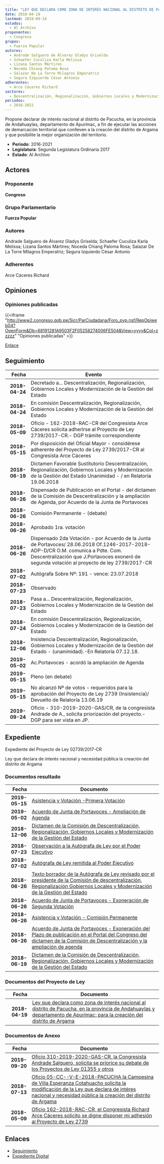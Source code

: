 ```yaml
---
title: "LEY QUE DECLARA COMO ZONA DE INTERÉS NACIONAL AL DISTRITO DE PACUCHA, EN LA PROVINCIA DE ANDAHUAYLAS, DEPARTAMENTO DE APURÍMAC PARA LA CREACIÓN DEL DISTRITO DE ARGAMA"
date: 2018-04-19
lastmod: 2019-09-24
estados: 
  - Al Archivo
proponentes: 
  - Congreso
grupos: 
  - Fuerza Popular
autores: 
  - Andrade Salguero de Álvarez Gladys Griselda
  - Schaefer Cuculiza Karla Melissa
  - Lizana Santos Mártires
  - Noceda Chiang Paloma Rosa
  - Salazar De La Torre Milagros Emperatriz
  - Segura Izquierdo César Antonio
adherentes: 
  - Arce Cáceres Richard
sectores: 
  - Descentralización, Regionalización, Gobiernos Locales y Modernización de la Gestión del Estado
periodos: 
  - 2016-2021
---
```


Propone declarar de interés nacional al distrito de Pacucha, en la provincia de Andahuaylas, departamento de Apurímac, a fin de ejecutar las acciones de demarcación territorial que conlleven a la creacón del distrito de Argama y que posibilite la mejor organización del territorio.

- **Periodo**: 2016-2021
- **Legislatura**: Segunda Legislatura Ordinaria 2017
- **Estado**: Al Archivo

## Actores

### Proponente

**Congreso**

### Grupo Parlamentario

**Fuerza Popular**

### Autores

Andrade Salguero de Álvarez Gladys Griselda; Schaefer Cuculiza Karla Melissa; Lizana Santos Mártires; Noceda Chiang Paloma Rosa; Salazar De La Torre Milagros Emperatriz; Segura Izquierdo César Antonio

### Adherentes

Arce Cáceres Richard


## Opiniones

### Opiniones publicadas

{{<iframe "http://www2.congreso.gob.pe/Sicr/ParCiudadana/Foro_pvp.nsf/RepOpiweb04?OpenForm&Db=68191281A9503F2F05258274006FE504&View=yyyy&Col=zzzzz" "Opiniones publicadas" >}}

[Enlace](http://www2.congreso.gob.pe/Sicr/ParCiudadana/Foro_pvp.nsf/RepOpiweb04?OpenForm&Db=68191281A9503F2F05258274006FE504&View=yyyy&Col=zzzzz)

## Seguimiento

| Fecha | Evento |
|------:|--------|
| **2018-04-24** | Decretado a... Descentralización, Regionalización, Gobiernos Locales y Modernización de la Gestión del Estado|
| **2018-04-24** | En comisión Descentralización, Regionalización, Gobiernos Locales y Modernización de la Gestión del Estado|
| **2018-05-09** | Oficio - 162-2018-RAC-CR del Congresista Arce Cáceres solicita adherirse al Proyecto de Ley 2739/2017-CR.- DGP trámite correspondiente|
| **2018-05-15** | Por disposición del Oficial Mayor - considérese adherente del Proyecto de Ley 2739/2017-CR al Congresista Arce Cáceres|
| **2018-06-19** | Dictamen Favorable Sustitutorio Descentralización, Regionalización, Gobiernos Locales y Modernización de la Gestión del Estado Unanimidad - / en Relatoría 19.06.2018|
| **2018-06-26** | Dispensado de Publicación en el Portal - del dictamen de la Comisión de Descentralización y la ampliación de Agenda, por Acuerdo de la Junta de Portavoces|
| **2018-06-26** | Comisión Permanente - (debate)|
| **2018-06-26** | Aprobado 1ra. votación|
| **2018-06-26** | Dispensado 2da Votación - por Acuerdo de la Junta de Portavoces/ 28.06.2018 Of.1246-2017-2018-ADP-D/CR O.M. comunica a Pdte. Com. Descentralización que J.Portavoces exoneró de segunda votación al proyecto de ley 2739/2017-CR|
| **2018-07-02** | Autógrafa Sobre Nº: 191 - vence: 23.07.2018|
| **2018-07-23** | Observado|
| **2018-07-23** | Pasa a... Descentralización, Regionalización, Gobiernos Locales y Modernización de la Gestión del Estado|
| **2018-07-24** | En comisión Descentralización, Regionalización, Gobiernos Locales y Modernización de la Gestión del Estado|
| **2018-12-06** | Insistencia Descentralización, Regionalización, Gobiernos Locales y Modernización de la Gestión del Estado - (unanimidad).-En Relatoría 07.12.18.|
| **2019-05-02** | Ac.Portavoces - acordó la ampliación de Agenda|
| **2019-05-15** | Pleno (en debate)|
| **2019-05-15** | No alcanzó Nº de votos - requeridos para la aprobación del Proyecto de Ley 2739 (Insistencia)/ Devuelto de Relatoría 13.06.19|
| **2019-09-24** | Oficio - 310-2019-2020-GAS/CR, de la congresista Andrade de A., solicita priorización del proyecto.- DGP para ser vista en JP.|


## Expediente

Expediente del Proyecto de Ley 02739/2017-CR

Ley que declara de interés nacional y necesidad pública la creación del distrito de Argama


### Documentos resultado

| Fecha | Documento |
|------:|--------|
| **2019-05-15** | [Asistencia y Votación -Primera Votación](http://www.leyes.congreso.gob.pe/Documentos/2016_2021/Asistencia_y_Votacion/Proyectos_de_Ley/AV0273920190515.pdf) |
| **2019-05-02** | [Acuerdo de Junta de Portavoces - Ampliación de Agenda](http://www.leyes.congreso.gob.pe/Documentos/2016_2021/Acuerdos/Junta_Portavoces/AJP0273920190502.pdf) |
| **2018-12-06** | [Dictamen de la Comisión de Descentralización, Regionalización, Gobiernos Locales y Modernización de la Gestión del Estado](http://www.leyes.congreso.gob.pe/Documentos/2016_2021/Dictamenes/Proyectos_de_Ley/02739DC08MAY20181206...pdf) |
| **2018-07-23** | [Observación a la Autógrafa de Ley por el Poder Ejecutivo](http://www.leyes.congreso.gob.pe/Documentos/2016_2021/Observacion_a_la_Autografa/OBAU0273920180723.pdf) |
| **2018-07-02** | [Autógrafa de Ley remitida al Poder Ejecutivo](http://www.leyes.congreso.gob.pe/Documentos/2016_2021/Autografas/Ley_y_de_Resolucion_Legislativa/AU0273920180702.pdf) |
| **2018-06-26** | [Texto borrador de la Autógrafa de Ley revisado por el presidente de la Comisión de descentralización, Regionalización Gobiernos Locales y Modernización de la Gestión del Estado](http://www.leyes.congreso.gob.pe/Documentos/2016_2021/Texto_Borrador_de_Autografa/BAU0273920180705.pdf) |
| **2018-06-26** | [Acuerdo de Junta de Portavoces - Exoneración de Segunda Votación](http://www.leyes.congreso.gob.pe/Documentos/2016_2021/Acuerdos/Junta_Portavoces/AJPSV0273920180626..pdf) |
| **2018-06-26** | [Asistencia y Votación - Comisión Permanente](http://www.leyes.congreso.gob.pe/Documentos/2016_2021/Asistencia_y_Votacion/Proyectos_de_Ley/AVCP0273920180626.pdf) |
| **2018-06-26** | [Acuerdo de Junta de Portavoces - Exoneración del Plazo de publicación en el Portal del Congreso del dictamen de la Comisión de Descentralización y la ampliación de agenda](http://www.leyes.congreso.gob.pe/Documentos/2016_2021/Acuerdos/Junta_Portavoces/AJP0273920180626.pdf) |
| **2018-06-19** | [Dictamen de la Comisión de Descentralización, Regionalización, Gobiernos Locales y Modernización de la Gestión del Estado](http://www.leyes.congreso.gob.pe/Documentos/2016_2021/Dictamenes/Proyectos_de_Ley/02739DC08MAY190618..pdf) |

### Documentos del Proyecto de Ley

| Fecha | Documento |
|------:|--------|
| **2018-04-19** | [Ley que declara como zona de interés nacional al distrito de Pacucha, en la provincia de Andahuaylas y departamento de Apurímac; para la creación del distrito de Argama](http://www.leyes.congreso.gob.pe/Documentos/2016_2021/Proyectos_de_Ley_y_de_Resoluciones_Legislativas/PL0273920180419....pdf) |

### Documentos de Anexo

| Fecha | Documento |
|------:|--------|
| **2019-09-20** | [Oficio 310-2019-2020-GAS-CR, la Congresista Andrade Salguero, solicita se priorice su debate de los Proyectos de Ley 01355 y otros](http://www.leyes.congreso.gob.pe/Documentos/2016_2021/Oficios/Congresistas/OFICIO-310-2019-2020-GAS-CR.pdf) |
| **2018-07-13** | [Oficio 05-CC--V-E-2018-PACUCHA la Campesina de Villa Esperanza Cotahuacho solicita la modificación de la Ley que declara de intéres nacional y necesidad pública la creación del distrito de Argama](http://www.leyes.congreso.gob.pe/Documentos/2016_2021/Oficios/Otras_Instituciones/OFICIO-05-CC-V-E-2018-PACHCHA.pdf) |
| **2018-05-09** | [Oficio 162-2018-RAC-CR, el Congresista Richard Arce Cáceres solicito se digne disponer mi adhesión al Proyecto de Ley 2739](http://www.leyes.congreso.gob.pe/Documentos/2016_2021/Adhesiones/Proyectos_de_Ley/OFICIO-162-2018-RAC-CR.pdf) |

## Enlaces 

- [Seguimiento](http://www2.congreso.gob.pe/Sicr/TraDocEstProc/CLProLey2016.nsf/f7fff46988ca05b1052578e100829cc7/292e0b8e0f20c13c0525827400810603?OpenDocument)
- [Expediente Digital](http://www2.congreso.gob.pe/Sicr/TraDocEstProc/CLProLey2016.nsf/f7fff46988ca05b1052578e100829cc7/292e0b8e0f20c13c0525827400810603?OpenDocument&Click=05257FB7005EB655.eb71d0cf91d8294e05256cdf006b5706/$Body/0.1C6C)
